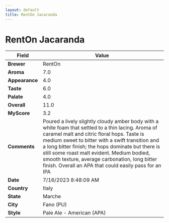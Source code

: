 ```yaml
---
layout: default
title: RentOn Jacaranda
---
```


# RentOn Jacaranda

| Field         | Value                                                                                                   |
|---------------|---------------------------------------------------------------------------------------------------------|
| **Brewer**    | RentOn                                                                                        |
| **Aroma**     | 7.0                                                                                         |
| **Appearance**| 4.0                                                                                    |
| **Taste**     | 6.0                                                                                         |
| **Palate**    | 4.0                                                                                        |
| **Overall**   | 11.0                                                                                       |
| **MyScore**   | 3.2                                                                                       |
| **Comments**  | Poured a lively slightly cloudy amber body with a white foam that settled to a thin lacing. Aroma of caramel malt and citric floral hops. Taste is medium sweet to bitter with a swift transition and a long bitter finish; the hops dominate but there is still some roast malt evident. Medium bodied, smooth texture, average carbonation, long bitter finish. Overall an APA that could easily pass for an IPA                                                                                      |
| **Date**      | 7/16/2023 8:48:09 AM                                                                                          |
| **Country**   | Italy                                                                                       |
| **State**     | Marche                                                                                         |
| **City**      | Fano &#40;PU&#41;                                                                                          |
| **Style**     | Pale Ale - American (APA)                                                                                         |

